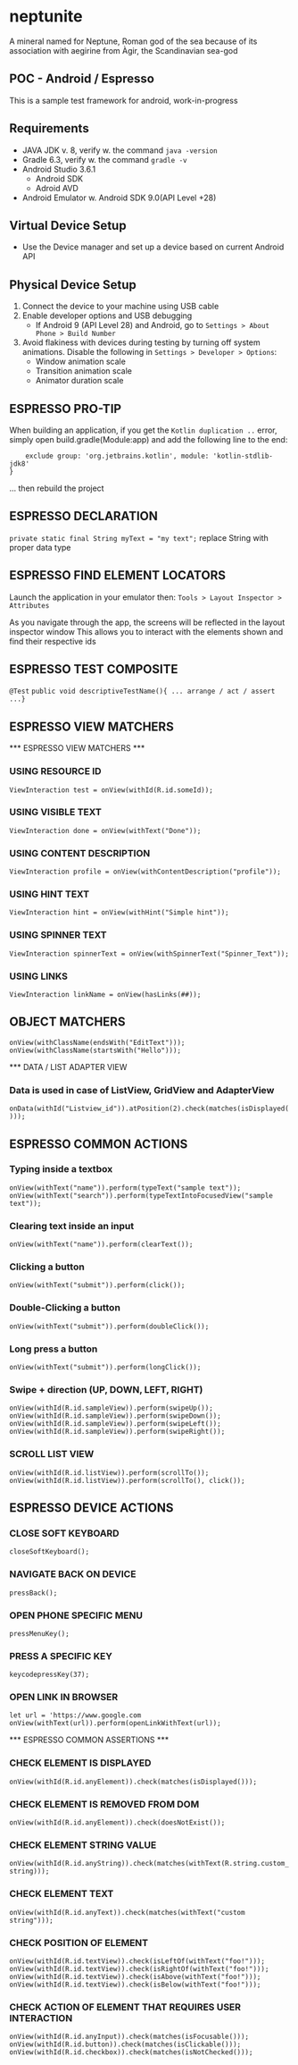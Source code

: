 # neptunite

A mineral named for Neptune, Roman god of the sea because of its association with aegirine from Àgir, the Scandinavian sea-god

## POC - Android / Espresso

This is a sample test framework for android, work-in-progress

## Requirements

* JAVA JDK v. 8, verify w. the command `java -version`
* Gradle 6.3, verify w. the command `gradle -v`
* Android Studio 3.6.1
  * Android SDK
  * Adroid AVD
* Android Emulator w. Android SDK 9.0(API Level +28)

## Virtual Device Setup

* Use the Device manager and set up a device based on current Android API

## Physical Device Setup

1. Connect the device to your machine using USB cable
2. Enable developer options and USB debugging
   * If Android 9 (API Level 28) and Android, go to `Settings > About Phone > Build Number`
3. Avoid flakiness with devices during testing by turning off system animations. Disable the following in `Settings > Developer > Options`:
   * Window animation scale
   * Transition animation scale
   * Animator duration scale
   
## ESPRESSO PRO-TIP

When building an application, if you get the `Kotlin duplication ..` error, simply
open build.gradle(Module:app) and add the following line to the end:
```configurations.implementation {
    exclude group: 'org.jetbrains.kotlin', module: 'kotlin-stdlib-jdk8'
}
```
... then rebuild the project

## ESPRESSO DECLARATION

`private static final String myText = "my text";`
replace String with proper data type

## ESPRESSO FIND ELEMENT LOCATORS

Launch the application in your emulator then:
`Tools > Layout Inspector > Attributes`

As you navigate through the app, the screens will be reflected in the layout inspector window
This allows you to interact with the elements shown and find their respective ids

## ESPRESSO TEST COMPOSITE

`@Test`
   `public void descriptiveTestName(){ ... arrange / act / assert ...}`

## ESPRESSO VIEW MATCHERS

*** ESPRESSO VIEW MATCHERS ***

### USING RESOURCE ID

`ViewInteraction test = onView(withId(R.id.someId));`

### USING VISIBLE TEXT

`ViewInteraction done = onView(withText("Done"));`

### USING CONTENT DESCRIPTION

`ViewInteraction profile = onView(withContentDescription("profile"));`

### USING HINT TEXT

`ViewInteraction hint = onView(withHint("Simple hint"));`

### USING SPINNER TEXT

`ViewInteraction spinnerText = onView(withSpinnerText("Spinner_Text"));`

### USING LINKS

`ViewInteraction linkName = onView(hasLinks(##));`

## OBJECT MATCHERS

`onView(withClassName(endsWith("EditText")));`
`onView(withClassName(startsWith("Hello")));`

*** DATA / LIST ADAPTER VIEW

### Data is used in case of ListView, GridView and AdapterView

`onData(withId("Listview_id")).atPosition(2).check(matches(isDisplayed()));`

## ESPRESSO COMMON ACTIONS

### Typing inside a textbox

`onView(withText("name")).perform(typeText("sample text"));`
`onView(withText("search")).perform(typeTextIntoFocusedView("sample text"));`

### Clearing text inside an input

`onView(withText("name")).perform(clearText());`

### Clicking a button

`onView(withText("submit")).perform(click());`

### Double-Clicking a button

`onView(withText("submit")).perform(doubleClick());`

### Long press a button

`onView(withText("submit")).perform(longClick());`

### Swipe + direction (UP, DOWN, LEFT, RIGHT)

`onView(withId(R.id.sampleView)).perform(swipeUp());`
`onView(withId(R.id.sampleView)).perform(swipeDown());`
`onView(withId(R.id.sampleView)).perform(swipeLeft());`
`onView(withId(R.id.sampleView)).perform(swipeRight());`

### SCROLL LIST VIEW

`onView(withId(R.id.listView)).perform(scrollTo());`
`onView(withId(R.id.listView)).perform(scrollTo(), click());`

## ESPRESSO DEVICE ACTIONS

### CLOSE SOFT KEYBOARD

`closeSoftKeyboard();`

### NAVIGATE BACK ON DEVICE

`pressBack();`

### OPEN PHONE SPECIFIC MENU

`pressMenuKey();`

### PRESS A SPECIFIC KEY

`keycodepressKey(37);`

### OPEN LINK IN BROWSER

`let url = 'https://www.google.com`
`onView(withText(url)).perform(openLinkWithText(url));`

*** ESPRESSO COMMON ASSERTIONS ***

### CHECK ELEMENT IS DISPLAYED

`onView(withId(R.id.anyElement)).check(matches(isDisplayed()));`

### CHECK ELEMENT IS REMOVED FROM DOM

`onView(withId(R.id.anyElement)).check(doesNotExist());`

### CHECK ELEMENT STRING VALUE

`onView(withId(R.id.anyString)).check(matches(withText(R.string.custom_string)));`

### CHECK ELEMENT TEXT

`onView(withId(R.id.anyText)).check(matches(withText("custom string")));`

### CHECK POSITION OF ELEMENT

`onView(withId(R.id.textView)).check(isLeftOf(withText("foo!")));`
`onView(withId(R.id.textView)).check(isRightOf(withText("foo!")));`
`onView(withId(R.id.textView)).check(isAbove(withText("foo!")));`
`onView(withId(R.id.textView)).check(isBelow(withText("foo!")));`

### CHECK ACTION OF ELEMENT THAT REQUIRES USER INTERACTION

`onView(withId(R.id.anyInput)).check(matches(isFocusable()));`
`onView(withId(R.id.button)).check(matches(isClickable()));`
`onView(withId(R.id.checkbox)).check(matches(isNotChecked()));`
